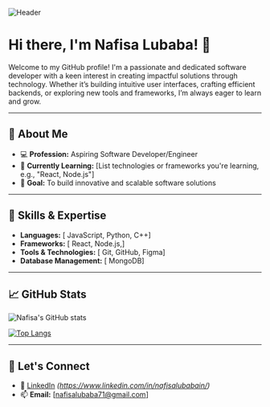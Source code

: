 ![Header](https://i.ibb.co.com/VvV3qsR/github-bnner.png "Header")
# Hi there, I'm Nafisa Lubaba! 👋

Welcome to my GitHub profile! I'm a passionate and dedicated software developer with a keen interest in creating impactful solutions through technology. Whether it’s building intuitive user interfaces, crafting efficient backends, or exploring new tools and frameworks, I’m always eager to learn and grow.

---

## 🌟 About Me
- 💻 **Profession:** Aspiring Software Developer/Engineer
- 🌱 **Currently Learning:** [List technologies or frameworks you're learning, e.g., "React, Node.js"]
- 🎯 **Goal:** To build innovative and scalable software solutions


---

## 💼 Skills & Expertise
- **Languages:** [ JavaScript, Python, C++]
- **Frameworks:** [ React, Node.js,]
- **Tools & Technologies:** [ Git, GitHub, Figma]
- **Database Management:** [ MongoDB]

---

## 📈 GitHub Stats
![Nafisa's GitHub stats](https://github-readme-stats.vercel.app/api?username=nafisa-lubaba&show_icons=true&theme=radical)

[![Top Langs](https://github-readme-stats.vercel.app/api/top-langs/?username=nafisa-lubaba&layout=compact&theme=radical)](https://github.com/anuraghazra/github-readme-stats)

---

## 🤝 Let's Connect
- 💼 [LinkedIn](#) *(https://www.linkedin.com/in/nafisalubabain/)*
- 📫 **Email:** [nafisalubaba71@gmail.com]
